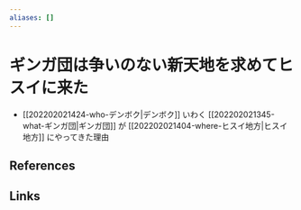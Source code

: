 ```yaml
---
aliases: []
---
```

# ギンガ団は争いのない新天地を求めてヒスイに来た

- [[202202021424-who-デンボク|デンボク]] いわく [[202202021345-what-ギンガ団|ギンガ団]] が [[202202021404-where-ヒスイ地方|ヒスイ地方]] にやってきた理由

## References



## Links


